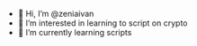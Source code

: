 - 👋 Hi, I’m @zeniaivan
- 👀 I’m interested in learning to script on crypto
- 🌱 I’m currently learning scripts


<!---
zeniaivan/zeniaivan is a ✨ special ✨ repository because its `README.md` (this file) appears on your GitHub profile.
You can click the Preview link to take a look at your changes.
--->
